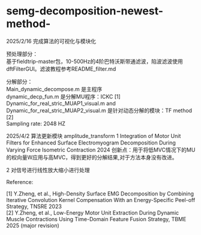 # semg-decomposition-newest-method-
2025/2/16 完成算法的可视化与模块化

预处理部分：  
基于fieldtrip-master包，10-500Hz的4阶巴特沃斯带通滤波，陷波滤波使用dftFilterGUI。滤波教程参考README_filter.md  


分解部分：  
Main_dynamic_decompose.m 是主程序  
dynamic_decp_fun.m 是分解MU程序：ICKC [1]  
Dynamic_for_real_stric_MUAP1_visual.m and Dynamic_for_real_stric_MUAP2_visual.m 是针对动态分解的模块：TF method [2]  
Sampling rate: 2048 HZ  

2025/4/2 算法更新模块 amplitude_transform
1 Integration of Motor Unit Filters for Enhanced Surface Electromyogram Decomposition During Varying Force Isometric Contraction 2024
创新点：用于将低MVC情况下的MU的权向量W应用与高MVC，得到更好的分解结果,对于方法本身没有改进。

2 对信号进行线性放大缩小进行处理 

Reference:

[1] Y.Zheng, et al., High-Density Surface EMG Decomposition by Combining Iterative Convolution Kernel Compensation With an Energy-Specific Peel-off Strategy, TNSRE 2023  
[2] Y.Zheng, et al., Low-Energy Motor Unit Extraction During Dynamic Muscle Contractions Using Time-Domain Feature Fusion Strategy, TBME 2025 (major revision)
